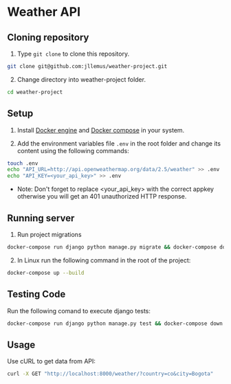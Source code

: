 # Weather API

## Cloning repository

1. Type `git clone` to clone this repository.

```bash
git clone git@github.com:jllemus/weather-project.git
```
2. Change directory into weather-project folder.

```bash
cd weather-project
```
## Setup

1. Install [Docker engine](https://pip.pypa.io/en/stable/) and [Docker compose](https://docs.docker.com/compose/install/) in your system.

2. Add the environment variables file `.env` in the root folder and change its content using the following commands:

```bash
touch .env
echo "API_URL=http://api.openweathermap.org/data/2.5/weather" >> .env
echo "API_KEY=<your_api_key>" >> .env
```
- Note: Don't forget to replace <your_api_key> with the correct appkey otherwise you will get an 401 unauthorized HTTP response.

## Running server

1. Run project migrations

```bash
docker-compose run django python manage.py migrate && docker-compose down
```

2. In Linux run the following command in the root of the project:

```bash
docker-compose up --build
```

## Testing Code

Run the following comand to execute django tests:
```bash
docker-compose run django python manage.py test && docker-compose down
```

## Usage

Use cURL to get data from API:
```bash
curl -X GET "http://localhost:8000/weather/?country=co&city=Bogota"
```